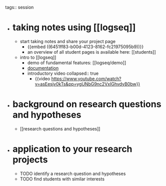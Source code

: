 tags:: session

- # taking notes using [[logseq]]
	- start taking notes and share your project page
		- {{embed ((6451ff83-b00d-4123-8162-fc21975095b9))}}
		- an overview of all student pages is available here: [[students]]
	- intro to [[logseq]]
		- demo of fundamental features: [[logseq/demo]]
		- [documentation](https://docs.logseq.com/#/page/Contents)
		- introductory video
		  collapsed:: true
			- {{video https://www.youtube.com/watch?v=asEesjv0kTs&pp=ygUNbG9nc2VxIGhvdyB0bw}}
- # background on research questions and hypotheses
	- [[research questions and hypotheses]]
- # application to your research projects
	- TODO identify a research question and hypotheses
	- TODO find students with similar interests